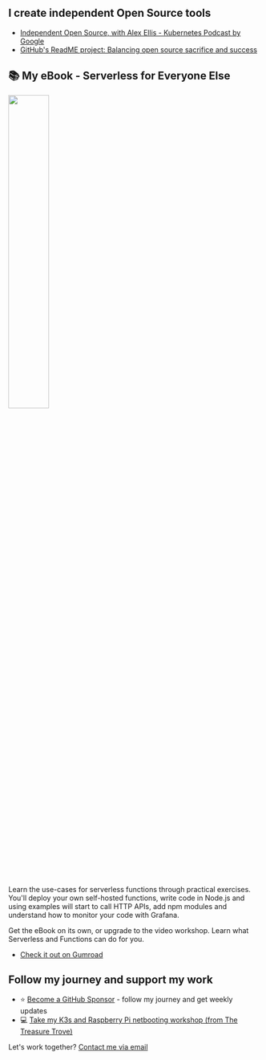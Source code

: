 ## I create independent Open Source tools

* [Independent Open Source, with Alex Ellis - Kubernetes Podcast by Google](https://kubernetespodcast.com/episode/116-independent-open-source/)
* [GitHub's ReadME project: Balancing open source sacrifice and success](https://github.com/readme/alex-ellis)

## 📚 My eBook - Serverless for Everyone Else

<a href="https://gumroad.com/l/serverless-for-everyone-else">
<img src="https://static-2.gumroad.com/res/gumroad/2028406193591/asset_previews/741f2ad46ff0a08e16aaf48d21810ba7/retina/social4.png" width="40%"></a>

Learn the use-cases for serverless functions through practical exercises. You'll deploy your own self-hosted functions, write code in Node.js and using examples will start to call HTTP APIs, add npm modules and understand how to monitor your code with Grafana.

Get the eBook on its own, or upgrade to the video workshop. Learn what Serverless and Functions can do for you.

* [Check it out on Gumroad](https://gumroad.com/l/serverless-for-everyone-else)

## Follow my journey and support my work

* ⭐️ [Become a GitHub Sponsor](https://github.com/sponsors/alexellis) - follow my journey and get weekly updates
* 💻 [Take my K3s and Raspberry Pi netbooting workshop (from The Treasure Trove)](https://faasd.exit.openfaas.pro/function/trove)

Let's work together? [Contact me via email](mailto:contact@openfaas.com)
